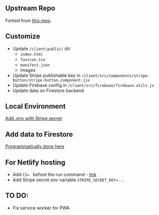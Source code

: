## Upstream Repo

Forked from [this repo](https://github.com/ZhangMYihua/crwn-clothing-firebase-cart).

## Customize
- Update `/client/public/` dir:
    - `index.html`
    - `favicon.ico`
    - `manifest.json`
    - images
- Update Stripe publishable key in `/client/src/components/stripe-button/stripe-button.component.jsx`
- Update Firebase config in `/client/src/firebase/firebase.utils.js`
- Update data on Firestore backend

## Local Environment

[Add .env with Stripe secret](https://www.udemy.com/course/complete-react-developer-zero-to-mastery/learn/lecture/15305912#content)

## Add data to Firestore

[Programmatically done here](https://www.udemy.com/course/complete-react-developer-zero-to-mastery/learn/lecture/15189164#content)

## For Netlify hosting
- Add `CI= ` before the run command - [link](https://answers.netlify.com/t/how-to-fix-build-failures-with-create-react-app-in-production/17752)
- Add Stripe secret env variable `STRIPE_SECRET_KEY=...`

## TO DO:
- Fix service worker for PWA
